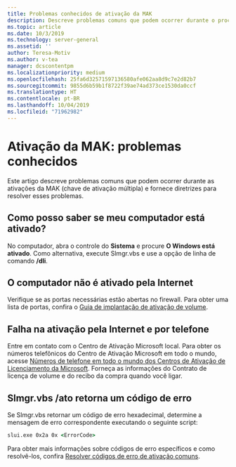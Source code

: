 ```yaml
---
title: Problemas conhecidos de ativação da MAK
description: Descreve problemas comuns que podem ocorrer durante o processo de ativação da MAK e oferece resoluções e diretrizes
ms.topic: article
ms.date: 10/3/2019
ms.technology: server-general
ms.assetid: ''
author: Teresa-Motiv
ms.author: v-tea
manager: dcscontentpm
ms.localizationpriority: medium
ms.openlocfilehash: 25fa6d32571597136580afe062aa8d9c7e2d82b7
ms.sourcegitcommit: 9855d6b59b1f8722f39ae74ad373ce1530da0ccf
ms.translationtype: HT
ms.contentlocale: pt-BR
ms.lasthandoff: 10/04/2019
ms.locfileid: "71962982"
---
```

# <a name="mak-activation-known-issues"></a>Ativação da MAK: problemas conhecidos

Este artigo descreve problemas comuns que podem ocorrer durante as ativações da MAK (chave de ativação múltipla) e fornece diretrizes para resolver esses problemas.

## <a name="how-can-i-tell-whether-my-computer-is-activated"></a>Como posso saber se meu computador está ativado?

No computador, abra o controle do **Sistema** e procure **O Windows está ativado**. Como alternativa, execute Slmgr.vbs e use a opção de linha de comando **/dli**.

## <a name="the-computer-does-not-activate-over-the-internet"></a>O computador não é ativado pela Internet

Verifique se as portas necessárias estão abertas no firewall. Para obter uma lista de portas, confira o [Guia de implantação de ativação de volume](http://go.microsoft.com/fwlink/?linkid=150083).

## <a name="internet-and-telephone-activation-fail"></a>Falha na ativação pela Internet e por telefone

Entre em contato com o Centro de Ativação Microsoft local. Para obter os números telefônicos do Centro de Ativação Microsoft em todo o mundo, acesse [Números de telefone em todo o mundo dos Centros de Ativação de Licenciamento da Microsoft](https://www.microsoft.com/Licensing/existing-customer/activation-centers). Forneça as informações do Contrato de licença de volume e do recibo da compra quando você ligar.

## <a name="slmgrvbs-ato-returns-an-error-code"></a>Slmgr.vbs /ato retorna um código de erro

Se Slmgr.vbs retornar um código de erro hexadecimal, determine a mensagem de erro correspondente executando o seguinte script:

```cmd
slui.exe 0x2a 0x <ErrorCode>
```

Para obter mais informações sobre códigos de erro específicos e como resolvê-los, confira [Resolver códigos de erro de ativação comuns](activation-error-codes.md).
